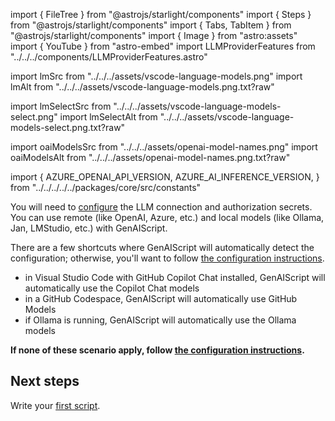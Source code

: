 import { FileTree } from "@astrojs/starlight/components"
import { Steps } from "@astrojs/starlight/components"
import { Tabs, TabItem } from "@astrojs/starlight/components"
import { Image } from "astro:assets"
import { YouTube } from "astro-embed"
import LLMProviderFeatures from "../../../components/LLMProviderFeatures.astro"

import lmSrc from "../../../assets/vscode-language-models.png"
import lmAlt from "../../../assets/vscode-language-models.png.txt?raw"

import lmSelectSrc from "../../../assets/vscode-language-models-select.png"
import lmSelectAlt from "../../../assets/vscode-language-models-select.png.txt?raw"

import oaiModelsSrc from "../../../assets/openai-model-names.png"
import oaiModelsAlt from "../../../assets/openai-model-names.png.txt?raw"

import {
    AZURE_OPENAI_API_VERSION,
    AZURE_AI_INFERENCE_VERSION,
} from "../../../../../packages/core/src/constants"

You will need to [configure](/genaiscript/configuration) the LLM connection and authorization secrets.
You can use remote (like OpenAI, Azure, etc.) and local models (like Ollama, Jan, LMStudio, etc.) with GenAIScript.

There are a few shortcuts where GenAIScript will automatically detect
the configuration; otherwise, you'll want to follow [the configuration instructions](/genaiscript/configuration).

- in Visual Studio Code with GitHub Copilot Chat installed, GenAIScript will automatically use the Copilot Chat models
- in a GitHub Codespace, GenAIScript will automatically use GitHub Models
- if Ollama is running, GenAIScript will automatically use the Ollama models

**If none of these scenario apply, follow [the configuration instructions](/genaiscript/configuration).**

## Next steps

Write your [first script](/genaiscript/getting-started/your-first-genai-script).